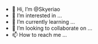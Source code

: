 - 👋 Hi, I’m @Skyeriao
- 👀 I’m interested in ...
- 🌱 I’m currently learning ...
- 💞️ I’m looking to collaborate on ...
- 📫 How to reach me ...

<!---
Skyeriao/Skyeriao is a ✨ special ✨ repository because its `README.md` (this file) appears on your GitHub profile.
You can click the Preview link to take a look at your changes.
--->
